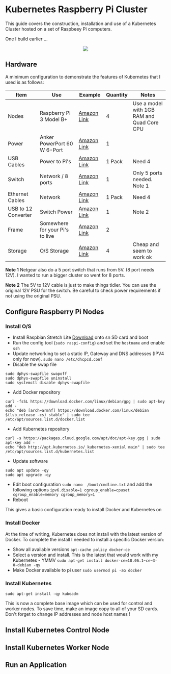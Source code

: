 # Kubernetes Raspberry Pi Cluster

This guide covers the construction, installation and use of a Kubernetes Cluster hosted on a set of Raspbeey Pi computers.

One I build earlier ...
<p align="center">
  <img src="images/cluster.png">
</p>


## Hardware

A minimum configuration to demonstrate the features of Kubernetes that I used is as follows:

| Item | Use | Example | Quantity |Notes | 
|------|-----|---------|--------|---|
| Nodes | Raspberry Pi 3 Model B+   | [Amazon Link](https://www.amazon.co.uk/Raspberry-Pi-Model-64-Bit-Processor/dp/B07BDR5PDW) | 4 |Use a model with 1GB RAM and Quad Core CPU | 
| Power | Anker PowerPort 60 W 6-Port  | [Amazon Link](https://www.amazon.co.uk/Anker-PowerPort-Family-Sized-Technology-Smartphones-Black/dp/B00PK1IIJY)  |  1    |   | 
| USB Cables | Power to Pi's    | [Amazon Link](https://www.amazon.co.uk/gp/product/B00OOOHPN8) |   1 Pack       | Need 4      | 
| Switch   | Network / 8 ports |  [Amazon Link](https://www.amazon.co.uk/gp/product/B00AWM7PKO) |  1      |  Only 5 ports needed. Note 1 | 
| Ethernet Cables  | Network |  [Amazon Link](https://www.amazon.co.uk/gp/product/B01LF80T4M) | 1 Pack       | Need 4      | 
| USB to 12 Converter  | Switch Power    |    [Amazon Link](https://www.amazon.co.uk/gp/product/B071X6VYXR)    |   1     | Note 2      |
| Frame | Somewhere for your Pi's to live | [Amazon Link](https://www.amazon.co.uk/gp/product/B01G38L7VS) | 2 | |
| Storage | O/S Storage | [Amazon Link](https://www.amazon.co.uk/gp/product/B074B573C4) | 4 | Cheap and seem to work ok |

**Note 1** Netgear also do a 5 port switch that runs from 5V. (8 port needs 12V). I wanted to run a bigger cluster so went for 8 ports.

**Note 2** The 5V to 12V cable is just to make things tidier.  You can use the original 12V PSU for the switch. Be careful to check power requirements if not using the original PSU.


## Configure Raspberry Pi Nodes 

### Install O/S

* Install Raspbian Stretch Lite [Download](https://www.raspberrypi.org/downloads/raspbian/) onto sn SD card and boot
* Run the config tool (`sudo raspi-config`) and set the `hostname` and enable `ssh`
* Update networking to set a static IP, Gateway and DNS addresses (IPV4 only for now). `sudo nano /etc/dhcpcd.conf`
* Disable the swap file
```
sudo dphys-swapfile swapoff
sudo dphys-swapfile uninstall
sudo systemctl disable dphys-swapfile
```
* Add Docker repository
```
curl -fsSL https://download.docker.com/linux/debian/gpg | sudo apt-key add -
echo "deb [arch=armhf] https://download.docker.com/linux/debian $(lsb_release -cs) stable" | sudo tee /etc/apt/sources.list.d/docker.list
```
* Add Kubernetes repository
```
curl -s https://packages.cloud.google.com/apt/doc/apt-key.gpg | sudo apt-key add - 
echo "deb http://apt.kubernetes.io/ kubernetes-xenial main" | sudo tee /etc/apt/sources.list.d/kubernetes.list 
```
* Update software
```
sudo apt update -qy
sudo apt upgrade -qy
```
* Edit boot configuration `sudo nano  /boot/cmdline.txt` and add the following options 
```ipv6.disable=1 cgroup_enable=cpuset cgroup_enable=memory cgroup_memory=1```
* Reboot

This gives a basic configuration ready to install Docker and Kubernetes on

### Install Docker

At the time of writing, Kubernetes does not install with the latest version of Docker. To complete the install I needed to install a specific Docker version:

* Show all available versions 
```apt-cache policy docker-ce```
* Select a version and install. This is the latest that would work with my Kubernetes - YMMV
```sudo apt-get install docker-ce=18.06.1~ce~3-0~debian -qy```
* Make Docker available to pi user
```sudo usermod pi -aG docker```

### Install Kubernetes

```sudo apt-get install -qy kubeadm```

This is now a complete base image which can be used for control and worker nodes.  To save time, make an image copy to all of your SD cards.
Don't forget to change IP addresses and node host names !

## Install Kubernetes Control Node



## Install Kubernetes Worker Node



## Run an Application








